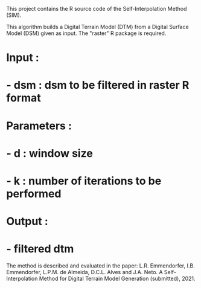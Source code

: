 This project contains the R source code of the Self-Interpolation Method (SIM).

This algorithm builds a Digital Terrain Model (DTM) from a Digital Surface Model (DSM) given as input.
The "raster" R package is required.

# Input :
# - dsm : dsm to be filtered in raster R format
# Parameters :
# - d : window size 
# - k : number of iterations to be performed
#  Output :
#  - filtered dtm 

The method is described and evaluated in the paper:
L.R. Emmendorfer, I.B. Emmendorfer, L.P.M. de Almeida, D.C.L. Alves and J.A. Neto. A Self-Interpolation Method for Digital Terrain Model Generation (submitted), 2021.

